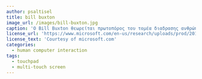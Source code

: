```yaml
---
author: psaltisel
title: bill buxton
image_url: /images/bill-buxton.jpg
caption: 'Ο Bill Buxton θεωρείται πρωτοπόρος του τομέα διαδρασης ανθρώπου υπολογιστών. Το έργο του οδήγησε στην ανάπτυξη πολυαπτικών διεπαφων όπως το touchpad και η πλήρως διαδραστική οθόνη του iPad και άλλων tablet υπολογιστών.'
license_url: 'https://www.microsoft.com/en-us/research/uploads/prod/2018/10/bibuxton-360x360.jpg'
license_text: 'Courtesy of microsoft.com'
categories:
  - human computer interaction
tags:
  - touchpad
  - multi-touch screen
---
```

